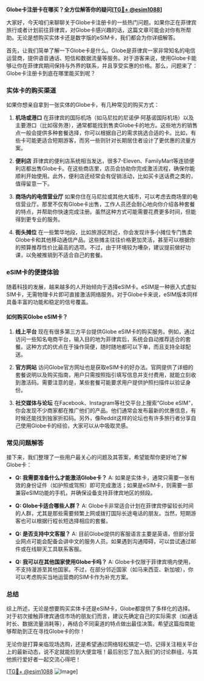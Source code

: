 **Globe卡注册卡在哪买？全方位解答你的疑问[[TG💪+ @esim1088](https://t.me/s/esim1088)]**

大家好，今天咱们来聊聊关于Globe卡注册卡的一些热门问题。如果你正在菲律宾旅行或者计划前往菲律宾，对Globe卡感兴趣的话，这篇文章可能会对你有所帮助。无论是想购买实体卡还是数字版的eSIM卡，我们都会为你详细解答。

首先，让我们简单了解一下Globe卡是什么。Globe是菲律宾一家非常知名的电信运营商，提供语音通话、短信和数据流量等服务。对于游客来说，使用Globe卡能够让你在菲律宾期间保持与外界的联系，并且享受实惠的价格。那么，问题来了：Globe卡注册卡到底在哪里能买到呢？

### 实体卡的购买渠道

如果你想亲自拿到一张实体的Globe卡，有几种常见的购买方式：

1. **机场或港口**
   在菲律宾的国际机场（如马尼拉的尼诺伊·阿基诺国际机场）以及主要港口（比如宿务港），通常都能找到售卖Globe卡的地方。这些地方的销售点一般会提供多种套餐选择，你可以根据自己的需求挑选合适的卡。比如，有些卡可能更适合短期游客，而另一些则针对长期居住者设计了更优惠的流量方案。

2. **便利店**
   菲律宾的便利店系统相当发达，很多7-Eleven、FamilyMart等连锁便利店都出售Globe卡。在这些商店里，店员会协助你完成激活流程，确保你能顺利开始使用。此外，便利店还经常会有促销活动，比如买卡送话费之类的，值得留意一下。

3. **商场内的电信营业厅**
   如果你住在马尼拉或其他大城市，可以考虑去商场里的电信营业厅。那里不仅有Globe卡出售，工作人员还会耐心地向你介绍各种套餐的特点，并帮助你快速完成注册。虽然这种方式可能需要花费更多时间，但能得到更专业的服务。

4. **街头摊位**
   在一些繁华地段，比如旅游区附近，你会发现许多小摊位专门售卖Globe卡和其他移动通信产品。这些摊主往往价格更加灵活，甚至可以根据你的预算推荐性价比最高的选项。不过，由于环境较为嘈杂，建议提前做好功课，以免被推销到不适合自己的套餐。

### eSIM卡的便捷体验

随着科技的发展，越来越多的人开始倾向于选择eSIM卡。eSIM是一种嵌入式虚拟SIM卡，无需物理卡片即可直接激活网络服务。对于Globe卡来说，eSIM版本同样具备丰富的功能和稳定的信号覆盖。

#### 如何购买Globe eSIM卡？

1. **线上平台**
   现在有很多第三方平台提供Globe eSIM卡的购买服务。例如，通过访问一些知名电商平台，输入目的地为菲律宾后，系统会自动推荐适合的套餐。这种方式的优点在于操作简便，随时随地都可以下单，而且支持全球配送。

2. **官方网站**
   访问Globe官方网址也是获取eSIM卡的好办法。官网提供了详细的套餐说明以及购买指南，用户只需按照指引填写信息并支付费用，就能立刻收到激活码。需要注意的是，某些套餐可能要求用户提供护照扫描件以验证身份。

3. **社交媒体与论坛**
   在Facebook、Instagram等社交平台上搜索“Globe eSIM”，你会发现不少商家都在推广他们的产品。他们通常会发布最新的优惠信息，有时候还能找到独家折扣码。另外，像Reddit这样的论坛也有许多旅行者分享自己使用Globe卡的经验，大家可以从中吸取灵感。

### 常见问题解答

接下来，我们整理了一些用户最关心的问题及其答案，希望能帮你更好地了解Globe卡：

- **Q: 我需要准备什么才能激活Globe卡？**
  A: 如果是实体卡，通常只需要一张有效的身份证件（如护照或驾照）即可完成激活；如果是eSIM卡，则需要一部兼容eSIM功能的手机，并确保设备支持菲律宾地区的频段。

- **Q: Globe卡适合哪些人群？**
  A: Globe卡非常适合计划在菲律宾停留较长时间的人群，尤其是那些需要频繁上网或拨打国际长途电话的朋友。当然，短期游客也可以根据行程长短选择相应的套餐。

- **Q: 是否支持中文客服？**
  A: 目前Globe提供的客服语言主要是英语，但部分营业网点可能会配备会讲中文的服务人员。如果遇到沟通障碍，可以尝试通过邮件或在线聊天工具联系客服。

- **Q: 我可以在其他国家使用Globe卡吗？**
  A: Globe卡仅限于菲律宾境内使用，不支持漫游至其他国家。不过，在部分邻近国家（如马来西亚、新加坡），你可以考虑购买当地运营商的SIM卡作为补充方案。

### 总结

综上所述，无论是想要购买实体卡还是eSIM卡，Globe都提供了多样化的选择。对于初次接触菲律宾通信市场的朋友们而言，建议先确定自己的实际需求（如通话时长、数据流量消耗等），再结合不同渠道的特点做出最佳决策。希望这篇指南能够帮助到正在寻找Globe卡的你！

无论你是打算亲临现场选购，还是希望通过网络轻松搞定一切，记得关注相关平台上的最新动态，说不定就能捡到大便宜哦！最后别忘了加入我们的讨论群组，与其他旅行爱好者一起交流心得吧！

[[TG💪+ @esim1088](https://t.me/s/esim1088) ![Image](https://i.postimg.cc/4NQfJmqS/Snipaste-2025-05-13-00-14-12.png)]